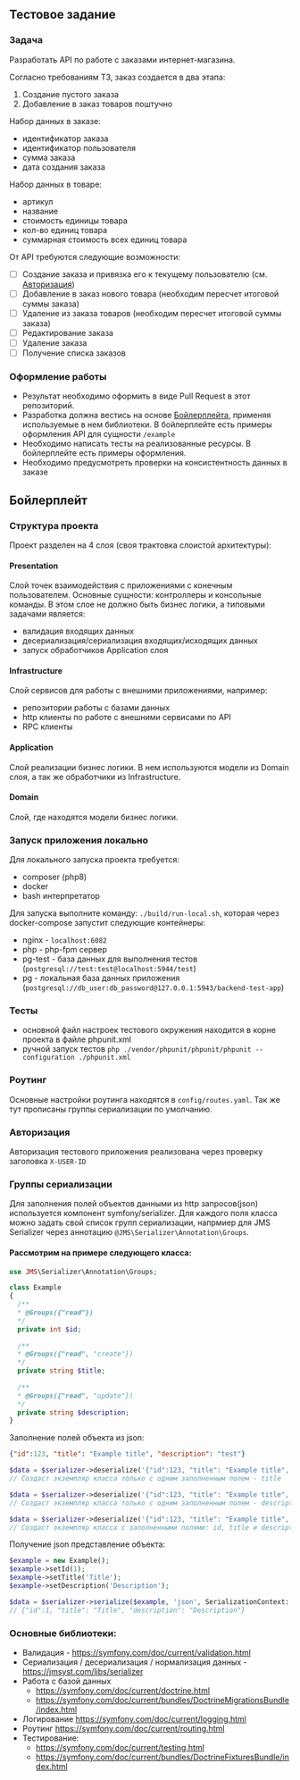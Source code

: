 ## Тестовое задание
### Задача
Разработать API по работе с заказами интернет-магазина. 

Согласно требованиям ТЗ, заказ создается в два этапа: 
1) Создание пустого заказа
2) Добавление в заказ товаров поштучно

Набор данных в заказе:
- идентификатор заказа
- идентификатор пользователя
- сумма заказа
- дата создания заказа

Набор данных в товаре:
- артикул
- название
- стоимость единицы товара
- кол-во единиц товара
- суммарная стоимость всех единиц товара

От API требуются следующие возможности:
- [ ] Создание заказа и привязка его к текущему пользователю (см. [Авторизация](#Авторизация))
- [ ] Добавление в заказ нового товара (необходим пересчет итоговой суммы заказа)
- [ ] Удаление из заказа товаров (необходим пересчет итоговой суммы заказа)
- [ ] Редактирование заказа
- [ ] Удаление заказа
- [ ] Получение списка заказов

### Оформление работы
- Результат необходимо оформить в виде Pull Request в этот репозиторий.
- Разработка должна вестись на основе [Бойлерплейта](#Бойлерплейт), применяя используемые в нем библиотеки. В бойлерплейте есть примеры оформления API для сущности `/example`
- Необходимо написать тесты на реализованные ресурсы. В бойлерплейте есть примеры оформления.
- Необходимо предусмотреть проверки на консистентность данных в заказе

## Бойлерплейт
### Структура проекта

Проект разделен на 4 слоя (своя трактовка слоистой архитектуры):

#### Presentation

Слой точек взаимодействия с приложениями с конечным пользователем. Основные сущности: контроллеры и консольные команды. В этом слое не должно
быть бизнес логики, а типовыми задачами является:

- валидация входящих данных
- десериализация/сериализация входящих/исходящих данных
- запуск обработчиков Application слоя

#### Infrastructure

Слой сервисов для работы с внешними приложениями, например:

- репозитории работы с базами данных
- http клиенты по работе с внешними сервисами по API
- RPC клиенты

#### Application

Слой реализации бизнес логики. В нем используются модели из Domain слоя, а так же обработчики из
Infrastructure.

#### Domain

Слой, где находятся модели бизнес логики.

### Запуск приложения локально

Для локального запуска проекта требуется:

- composer (php8)
- docker
- bash интерпретатор

Для запуска выполните команду: `./build/run-local.sh`, которая через docker-compose запустит следующие
контейнеры:

- nginx - `localhost:6082`
- php - php-fpm сервер
- pg-test - база данных для выполнения тестов (`postgresql://test:test@localhost:5944/test`)
- pg - локальная база данных приложения (`postgresql://db_user:db_password@127.0.0.1:5943/backend-test-app`)

### Тесты

- основной файл настроек тестового окружения находится в корне проекта в файле phpunit.xml
- ручной запуск тестов `php ./vendor/phpunit/phpunit/phpunit --configuration ./phpunit.xml`

### Роутинг

Основные настройки роутинга находятся в `config/routes.yaml`. Так же тут прописаны группы сериализации по умолчанию.

### Авторизация

Авторизация тестового приложения реализована через проверку заголовка `X-USER-ID` 

### Группы сериализации

Для заполнения полей объектов данными из http запросов(json) используется компонент symfony/serializer. Для каждого поля
класса можно задать свой список групп сериализации, напрмиер для JMS Serializer через аннотацию `@JMS\Serializer\Annotation\Groups`. 

#### Рассмотрим на примере следующего класса:

```php
use JMS\Serializer\Annotation\Groups;

class Example
{
  /**
  * @Groups({"read"})
  */
  private int $id;
  
  /**
  * @Groups({"read", "create"})
  */
  private string $title;
  
  /**
  * @Groups({"read", "update"})
  */
  private string $description;
}
```
Заполнение полей объекта из json:
```json
{"id":123, "title": "Example title", "description": "test"}
```
```php
$data = $serializer->deserialize('{"id":123, "title": "Example title", "description": "test"}', Example::class, 'json', DeserializationContext::create()->setGroups(['create']));
// Создаст экземпляр класса только с одним заполненным полем - title

$data = $serializer->deserialize('{"id":123, "title": "Example title", "description": "test"}', Example::class, 'json', DeserializationContext::create()->setGroups(['update']));
// Создаст экземпляр класса только с одним заполненным полем - description

$data = $serializer->deserialize('{"id":123, "title": "Example title", "description": "test"}', Example::class, 'json', DeserializationContext::create()->setGroups(['read']));
// Создаст экземпляр класса с заполненными полями: id, title и description
```

Получение json представление объекта:
```php
$example = new Example();
$example->setId(1);
$example->setTitle('Title');
$example->setDescription('Description');

$data = $serializer->serialize($example, 'json', SerializationContext::create()->setGroups(['read']));
// {"id":1, "title": "Title", "description": "Description"}
```


### Основные библиотеки:
- Валидация - https://symfony.com/doc/current/validation.html
- Сериализация / десериализация / нормализация данных - https://jmsyst.com/libs/serializer
- Работа с базой данных
  - https://symfony.com/doc/current/doctrine.html
  - https://symfony.com/doc/current/bundles/DoctrineMigrationsBundle/index.html
- Логирование https://symfony.com/doc/current/logging.html
- Роутинг https://symfony.com/doc/current/routing.html
- Тестирование:
  - https://symfony.com/doc/current/testing.html
  - https://symfony.com/doc/current/bundles/DoctrineFixturesBundle/index.html
